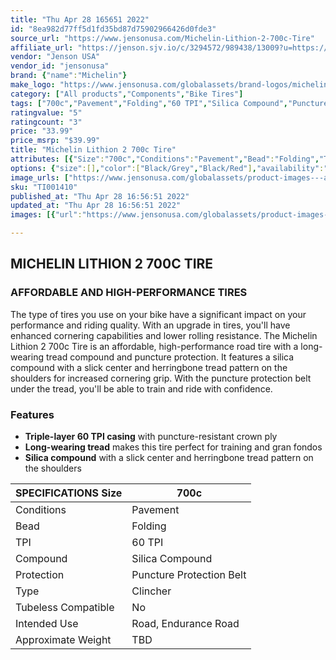 ```yaml
---
title: "Thu Apr 28 165651 2022"
id: "8ea982d77ff5d1fd35bd87d75902966426d0fde3"
source_url: "https://www.jensonusa.com/Michelin-Lithion-2-700c-Tire"
affiliate_url: "https://jenson.sjv.io/c/3294572/989438/13009?u=https://www.jensonusa.com/Michelin-Lithion-2-700c-Tire"
vendor: "Jenson USA"
vendor_id: "jensonusa"
brand: {"name":"Michelin"}
make_logo: "https://www.jensonusa.com/globalassets/brand-logos/michelin.jpg"
category: ["All products","Components","Bike Tires"]
tags: ["700c","Pavement","Folding","60 TPI","Silica Compound","Puncture Protection Belt","Clincher","No","Road, Endurance Road","TBD"]
ratingvalue: "5"
ratingcount: "3"
price: "33.99"
price_msrp: "$39.99"
title: "Michelin Lithion 2 700c Tire"
attributes: [{"Size":"700c","Conditions":"Pavement","Bead":"Folding","TPI":"60 TPI","Compound":"Silica Compound","Protection":"Puncture Protection Belt","Type":"Clincher","Tubeless Compatible":"No","Intended Use":"Road, Endurance Road","Approximate Weight":"TBD"}]
options: {"size":[],"color":["Black/Grey","Black/Red"],"availability":"In Stock"}
image_urls: ["https://www.jensonusa.com/globalassets/product-images---all-assets/michelin/ti001410-black~grey.jpg"]
sku: "TI001410"
published_at: "Thu Apr 28 16:56:51 2022"
updated_at: "Thu Apr 28 16:56:51 2022"
images: [{"url":"https://www.jensonusa.com/globalassets/product-images---all-assets/michelin/ti001410-black~grey.jpg","path":"full/da03137d4e6226db958a87088992f8bfe7f9d6f2.jpg","checksum":"eb909f5e924ed0f817e22b0706c130b4","status":"downloaded"}]

---
```

## MICHELIN LITHION 2 700C TIRE

### AFFORDABLE AND HIGH-PERFORMANCE TIRES

The type of tires you use on your bike have a significant impact on your
performance and riding quality. With an upgrade in tires, you'll have enhanced
cornering capabilities and lower rolling resistance. The Michelin Lithion 2
700c Tire is an affordable, high-performance road tire with a long-wearing
tread compound and puncture protection. It features a silica compound with a
slick center and herringbone tread pattern on the shoulders for increased
cornering grip. With the puncture protection belt under the tread, you'll be
able to train and ride with confidence.

### Features

  * **Triple-layer 60 TPI casing** with puncture-resistant crown ply
  * **Long-wearing tread** makes this tire perfect for training and gran fondos
  * **Silica compound** with a slick center and herringbone tread pattern on the shoulders

SPECIFICATIONS Size | 700c  
---|---  
Conditions | Pavement  
Bead | Folding  
TPI | 60 TPI  
Compound | Silica Compound  
Protection | Puncture Protection Belt  
Type | Clincher  
Tubeless Compatible | No  
Intended Use | Road, Endurance Road  
Approximate Weight | TBD

